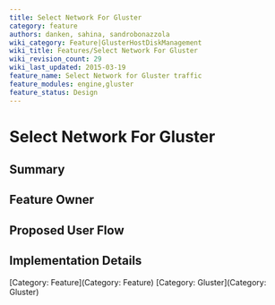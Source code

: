 ```yaml
---
title: Select Network For Gluster
category: feature
authors: danken, sahina, sandrobonazzola
wiki_category: Feature|GlusterHostDiskManagement
wiki_title: Features/Select Network For Gluster
wiki_revision_count: 29
wiki_last_updated: 2015-03-19
feature_name: Select Network for Gluster traffic
feature_modules: engine,gluster
feature_status: Design
---
```


# Select Network For Gluster

## Summary

## Feature Owner

## Proposed User Flow

## Implementation Details

[Category: Feature](Category: Feature) [Category: Gluster](Category: Gluster)
